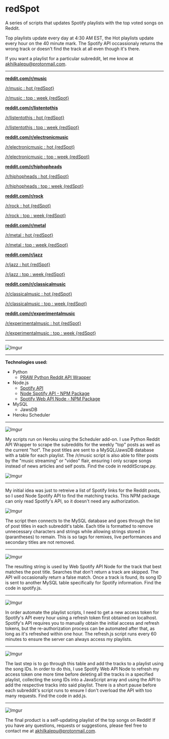 # redSpot
A series of scripts that updates Spotify playlists with the top voted songs on Reddit.

Top playlists update every day at 4:30 AM EST, the Hot playlists update every hour on the 40 minute mark. The Spotify API occassionaly returns the wrong track or doesn't find the track at all even though it's there.

If you want a playlist for a particular subreddit, let me know at [akhilkalepu@protonmail.com](akhilkalepu@protonmail.com).

__________________________________________________________

[**reddit.com/r/music**](https://www.reddit.com/r/music)

[/r/music : hot {redSpot}](https://open.spotify.com/user/21mqglmqxuj67hqwceyrxf6ti/playlist/2CZPohRQxO2NErQsGEBT8h?si=l14Fras2QGu7p5DP48t-KQ)

[/r/music : top : week {redSpot}](https://open.spotify.com/user/21mqglmqxuj67hqwceyrxf6ti/playlist/1ctiKUkDhyPrm3LAMdi9NT?si=hFRdcb_3Ty-k3MNqjHncrQ)

[**reddit.com/r/listentothis**](https://www.reddit.com/r/listentothis)

[/r/listentothis : hot {redSpot}](https://open.spotify.com/user/21mqglmqxuj67hqwceyrxf6ti/playlist/1QPGtNjYnO3d7hg962PwnI?si=hURa2R4mSKiQf7ss8BCEvw)

[/r/listentothis : top : week {redSpot}](https://open.spotify.com/user/21mqglmqxuj67hqwceyrxf6ti/playlist/4iv3jv8PYdV7LAx8Zmbv5E?si=Af3HSaNrQMWXZU8SS7i4kQ)

[**reddit.com/r/electronicmusic**](https://www.reddit.com/r/listentothis)

[/r/electronicmusic : hot {redSpot}](https://open.spotify.com/user/21mqglmqxuj67hqwceyrxf6ti/playlist/02dkYME8MMPtK31opR06NL?si=QK4YatwKR0SNntydJTX6iA)

[/r/electronicmusic : top : week {redSpot}](https://open.spotify.com/user/21mqglmqxuj67hqwceyrxf6ti/playlist/0Vg6ScmYGDS8vHiv7U9yYc?si=2qyNnSy6R9ybn-2FNAaNjg)

[**reddit.com/r/hiphopheads**](https://www.reddit.com/r/listentothis)

[/r/hiphopheads : hot {redSpot}](https://open.spotify.com/user/21mqglmqxuj67hqwceyrxf6ti/playlist/2wPi9ieieZEcVjA1BOgt9N?si=7pbqkPrJTSewoHd3gmy0SA)

[/r/hiphopheads : top : week {redSpot}](https://open.spotify.com/user/21mqglmqxuj67hqwceyrxf6ti/playlist/1PRL9w9rQi8wbRpsWlV8qI?si=mq8YhOQIR3WkECs9UPgSnA)

[**reddit.com/r/rock**](https://www.reddit.com/r/listentothis)

[/r/rock : hot {redSpot}](https://open.spotify.com/user/21mqglmqxuj67hqwceyrxf6ti/playlist/2vqqqT3oQLks3LBQFWJHGd?si=1OL9kqsZSMCIF-P966LLXQ)

[/r/rock : top : week {redSpot}](https://open.spotify.com/user/21mqglmqxuj67hqwceyrxf6ti/playlist/6c4V9Wjlkldy0hi2iQQtsg?si=G6hav6QYSiem3-EJf7_F4g)

[**reddit.com/r/metal**](https://www.reddit.com/r/listentothis)

[/r/metal : hot {redSpot}](https://open.spotify.com/user/21mqglmqxuj67hqwceyrxf6ti/playlist/2tdTssiHYS6kV1oQQKHwbl?si=XWjNc-n6RIy-0B-IFFfd1Q)

[/r/metal : top : week {redSpot}](https://open.spotify.com/user/21mqglmqxuj67hqwceyrxf6ti/playlist/09aV5syDUOrGJE2mVc00rJ?si=LtLFDo-ZQfensdt-8EVYrg)

[**reddit.com/r/jazz**](https://www.reddit.com/r/listentothis)

[/r/jazz : hot {redSpot}](https://open.spotify.com/user/21mqglmqxuj67hqwceyrxf6ti/playlist/2dWDfrB9f3SPDYxeJCid6E?si=GB0SPojfS0eIC6CP3DNxRQ)

[/r/jazz : top : week {redSpot}](https://open.spotify.com/user/21mqglmqxuj67hqwceyrxf6ti/playlist/73YbPDOPU5ic4bTy1a6CU6?si=qSuFj0zRRj-or461KDoLSQ)

[**reddit.com/r/classicalmusic**](https://www.reddit.com/r/listentothis)

[/r/classicalmusic : hot {redSpot}](https://open.spotify.com/user/21mqglmqxuj67hqwceyrxf6ti/playlist/0lYSkAWgAGmMHcNLQJHz6A?si=d-DjiJODSuCk55V0t6TMPg)

[/r/classicalmusic : top : week {redSpot}](https://open.spotify.com/user/21mqglmqxuj67hqwceyrxf6ti/playlist/24ZulCPkNIqD2Ocog8EjKu?si=h-YOBYWRSNyFg9aJpC5Ybg)

[**reddit.com/r/experimentalmusic**](https://www.reddit.com/r/listentothis)

[/r/experimentalmusic : hot {redSpot}](https://open.spotify.com/user/21mqglmqxuj67hqwceyrxf6ti/playlist/7CFfm9CwJwcP1ezeg6m96a?si=8Il9zN42Qb-0bRhx7iN1gQ)

[/r/experimentalmusic : top : week {redSpot}](https://open.spotify.com/user/21mqglmqxuj67hqwceyrxf6ti/playlist/4RD8FzRk00ScOpfXM4qoDJ?si=cPt5WA2pS-mRiYChBRdspQ)

__________________________________________________________

![Imgur](https://i.imgur.com/BC0zqsn.png)

__________________________________________________________

**Technologies used:**
- Python
    - [PRAW Python Reddit API Wrapper](https://praw.readthedocs.io/en/latest/)
- Node.js
    - [Spotify API](https://developer.spotify.com/documentation/web-api/)
    - [Node Spotify API - NPM Package](https://www.npmjs.com/package/node-spotify-api)
    - [Spotify Web API Node - NPM Package](https://www.npmjs.com/package/spotify-web-api-node) 
- MySQL
    - JawsDB
- Heroku Scheduler

__________________________________________________________

![Imgur](https://i.imgur.com/5Cm30cA.png)

My scripts run on Heroku using the Scheduler add-on. I use Python Reddit API Wrapper to scrape the subreddits for the weekly "top" posts as well as the current "hot". The post titles are sent to a MySQL/JawsDB database with a table for each playlist. The /r/music script is also able to filter posts by the "music streaming" or "video" flair, ensuring I only scrape songs instead of news articles and self posts. Find the code in redditScrape.py.

![Imgur](https://i.imgur.com/UaDcznz.png)

__________________________________________________________

My initial idea was just to retreive a list of Spotify links for the Reddit posts, so I used Node Spotify API to find the matching tracks. This NPM package can only read Spotify's API, so it doesn't need any authorization.

![Imgur](https://i.imgur.com/RpaPDML.png)

The script then connects to the MySQL database and goes through the list of post titles in each subreddit's table. Each title is formatted to remove unnecessary characters and strings while allowing strings stored in (parantheses) to remain. This is so tags for remixes, live performances and secondary titles are not removed.

__________________________________________________________

![Imgur](https://i.imgur.com/tCVOA75.png)

The resulting string is used by Web Spotify API Node for the track that best matches the post title. Searches that don't return a track are skipped. The API will occasionally return a false match. Once a track is found, its song ID is sent to another MySQL table specifically for Spotify information. Find the code in spotify.js.

__________________________________________________________

![Imgur](https://i.imgur.com/iCP44Ps.png)

In order automate the playlist scripts, I need to get a new access token for Spotify's API every hour using a refresh token first obtained on localhost. Spotify's API requires you to manually obtain the initial access and refresh tokens, but the re-authorization process can be automated after that, as long as it's refreshed within one hour. The refresh.js script runs every 60 minutes to ensure the server can always access my playlists.

__________________________________________________________

![Imgur](https://i.imgur.com/W0TSGDV.png)

The last step is to go through this table and add the tracks to a playlist using the song IDs. In order to do this, I use Spotify Web API Node to refresh my access token one more time before deleting all the tracks in a specified playlist, collecting the song IDs into a JavaScript array and using the API to add the respective tracks into said playlist. There is a short pause before each subreddit's script runs to ensure I don't overload the API with too many requests. Find the code in add.js.

__________________________________________________________

![Imgur](https://i.imgur.com/X5NluK4.png)

The final product is a self-updating playlist of the top songs on Reddit! If you have any questions, requests or suggestions, please feel free to contact me at [akhilkalepu@protonmail.com](akhilkalepu@protonmail.com).